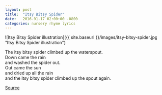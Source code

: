 ```yaml
---
layout: post
title:  "Itsy Bitsy Spider"
date:   2016-01-17 02:00:00 -0800
categories: nursery rhyme lyrics
---
```

![Itsy Bitsy Spider illustration]({{ site.baseurl }}/images/itsy-bitsy-spider.jpg "Itsy Bitsy Spider illustration")

The itsy bitsy spider climbed up the waterspout.  
Down came the rain  
and washed the spider out.  
Out came the sun  
and dried up all the rain  
and the itsy bitsy spider climbed up the spout again.

[Source](https://en.wikipedia.org/wiki/Itsy_Bitsy_Spider)